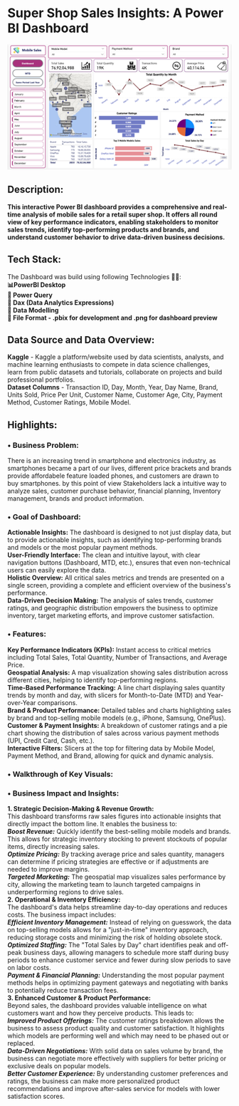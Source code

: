 # Super Shop Sales Insights: A Power BI Dashboard
<img alt="dashboard image" src="https://github.com/tanmay-changade/Mobile-Sales-Dashboard-PowerBI/blob/main/Dashboard%20(Mobile%20Sales%20Analysis).png"/>

## Description:
<b>This interactive Power BI dashboard provides a comprehensive and real-time analysis of mobile sales for a retail super shop. 
It offers all round view of key performance indicators, enabling stakeholders to monitor sales trends, identify top-performing products and brands, 
and understand customer behavior to drive data-driven business decisions.</b>

## Tech Stack:
The Dashboard was build using following Technologies 🧑‍💻:<br>
<b>
📊PowerBI Desktop<br>
📝 Power Query<br>
🧠 Dax (Data Analytics Expressions)<br>
📅 Data Modelling<br>
📂 File Format - .pbix for development and .png for dashboard preview</b>

## Data Source and Data Overview:
<b>Kaggle</b> - Kaggle a platform/website used by data scientists, analysts, and machine learning enthusiasts to compete in data science challenges,<br> learn from public datasets and tutorials, collaborate on projects and build professional portfolios.<br>
<b>Dataset Columns</b> - Transaction ID, Day, Month, Year, Day Name, Brand, Units Sold, Price Per Unit, Customer Name, Customer Age, City, Payment Method, Customer Ratings, Mobile Model.

## Highlights:
<h3>• Business Problem:</h3>
There is an increasing trend in smartphone and electronics industry, as smartphones became a part of our lives, different price brackets and brands provide affordabele feature loaded phones, and customers are drawn to buy smartphones.   
by this point of view Stakeholders lack a intuitive way to analyze sales, customer purchase behavior, financial planning, Inventory management, brands and product information.
<h3>• Goal of Dashboard:</h3>
<b>Actionable Insights:</b> The dashboard is designed to not just display data, but to provide actionable insights, such as identifying top-performing brands and models or the most popular payment methods.<br>
<b>User-Friendly Interface:</b> The clean and intuitive layout, with clear navigation buttons (Dashboard, MTD, etc.), ensures that even non-technical users can easily explore the data.<br>
<b>Holistic Overview:</b> All critical sales metrics and trends are presented on a single screen, providing a complete and efficient overview of the business's performance.<br>
<b>Data-Driven Decision Making:</b> The analysis of sales trends, customer ratings, and geographic distribution empowers the business to optimize inventory, target marketing efforts, and improve customer satisfaction.
<h3>• Features:</h3>
<b>Key Performance Indicators (KPIs):</b> Instant access to critical metrics including Total Sales, Total Quantity, Number of Transactions, and Average Price.<br>
<b>Geospatial Analysis:</b> A map visualization showing sales distribution across different cities, helping to identify top-performing regions.<br>
<b>Time-Based Performance Tracking:</b> A line chart displaying sales quantity trends by month and day, with slicers for Month-to-Date (MTD) and Year-over-Year comparisons.<br>
<b>Brand & Product Performance:</b> Detailed tables and charts highlighting sales by brand and top-selling mobile models (e.g., iPhone, Samsung, OnePlus).<br>
<b>Customer & Payment Insights:</b> A breakdown of customer ratings and a pie chart showing the distribution of sales across various payment methods (UPI, Credit Card, Cash, etc.).<br>
<b>Interactive Filters:</b> Slicers at the top for filtering data by Mobile Model, Payment Method, and Brand, allowing for quick and dynamic analysis.
<h3>• Walkthrough of Key Visuals:</h3>

<h3>• Business Impact and Insights:</h3>
<b>1. Strategic Decision-Making & Revenue Growth:</b><br>
This dashboard transforms raw sales figures into actionable insights that directly impact the bottom line. It enables the business to:<br>
<b><i>Boost Revenue:</i></b> Quickly identify the best-selling mobile models and brands. This allows for strategic inventory stocking to prevent stockouts of popular items, directly increasing sales.<br>
<b><i>Optimize Pricing:</i></b> By tracking average price and sales quantity, managers can determine if pricing strategies are effective or if adjustments are needed to improve margins.<br>
<b><i>Targeted Marketing:</i></b> The geospatial map visualizes sales performance by city, allowing the marketing team to launch targeted campaigns in underperforming regions to drive sales.<br>
<b>2. Operational & Inventory Efficiency:</b><br>
The dashboard's data helps streamline day-to-day operations and reduces costs. The business impact includes:<br>
<b><i>Efficient Inventory Management:</i></b> Instead of relying on guesswork, the data on top-selling models allows for a "just-in-time" inventory approach, reducing storage costs and minimizing the risk of holding obsolete stock.<br>
<b><i>Optimized Staffing:</i></b> The "Total Sales by Day" chart identifies peak and off-peak business days, allowing managers to schedule more staff during busy periods to enhance customer service and fewer during slow periods to save on labor costs.<br>
<b><i>Payment & Financial Planning:</i></b> Understanding the most popular payment methods helps in optimizing payment gateways and negotiating with banks to potentially reduce transaction fees.<br>
<b>3. Enhanced Customer & Product Performance:</b><br>
Beyond sales, the dashboard provides valuable intelligence on what customers want and how they perceive products. This leads to:<br>
<b><i>Improved Product Offerings:</i></b> The customer ratings breakdown allows the business to assess product quality and customer satisfaction. It highlights which models are performing well and which may need to be phased out or replaced.<br>
<b><i>Data-Driven Negotiations:</i></b> With solid data on sales volume by brand, the business can negotiate more effectively with suppliers for better pricing or exclusive deals on popular models.<br>
<b><i>Better Customer Experience:</i></b> By understanding customer preferences and ratings, the business can make more personalized product recommendations and improve after-sales service for models with lower satisfaction scores.
